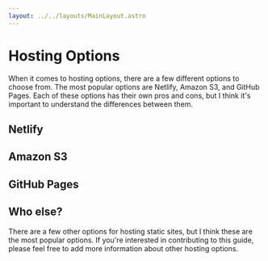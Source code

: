 ```yaml
---
layout: ../../layouts/MainLayout.astro
---
```


# Hosting Options

When it comes to hosting options, there are a few different options to choose from. The most popular options are Netlify, Amazon S3, and GitHub Pages. Each of these options has their own pros and cons, but I think it's important to understand the differences between them.

## Netlify

## Amazon S3

## GitHub Pages

## Who else?

There are a few other options for hosting static sites, but I think these are the most popular options. If you're interested in contributing to this guide, please feel free to add more information about other hosting options.
